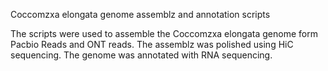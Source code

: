 Coccomzxa elongata genome assemblz and annotation scripts 

The scripts were used to assemble the Coccomzxa elongata genome form Pacbio Reads and ONT reads. The assemblz was polished using HiC sequencing. The genome was annotated with RNA sequencing. 
